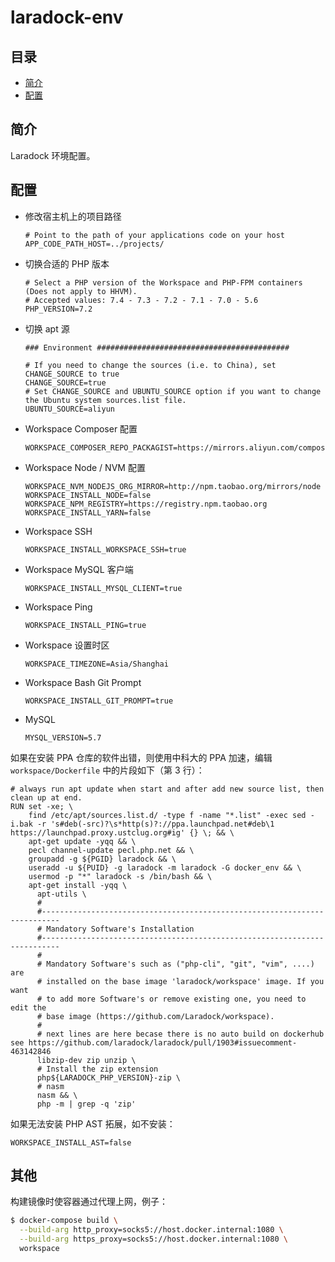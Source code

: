 # laradock-env

## 目录

- [简介](#简介)
- [配置](#配置)

## 简介

Laradock 环境配置。

## 配置

- 修改宿主机上的项目路径

  ```
  # Point to the path of your applications code on your host
  APP_CODE_PATH_HOST=../projects/
  ```

- 切换合适的 PHP 版本

  ```
  # Select a PHP version of the Workspace and PHP-FPM containers (Does not apply to HHVM).
  # Accepted values: 7.4 - 7.3 - 7.2 - 7.1 - 7.0 - 5.6
  PHP_VERSION=7.2
  ```

- 切换 apt 源

  ```
  ### Environment ###########################################
  
  # If you need to change the sources (i.e. to China), set CHANGE_SOURCE to true
  CHANGE_SOURCE=true
  # Set CHANGE_SOURCE and UBUNTU_SOURCE option if you want to change the Ubuntu system sources.list file.
  UBUNTU_SOURCE=aliyun
  ```

- Workspace Composer 配置

  ```
  WORKSPACE_COMPOSER_REPO_PACKAGIST=https://mirrors.aliyun.com/composer/
  ```

- Workspace Node / NVM 配置

  ```
  WORKSPACE_NVM_NODEJS_ORG_MIRROR=http://npm.taobao.org/mirrors/node
  WORKSPACE_INSTALL_NODE=false
  WORKSPACE_NPM_REGISTRY=https://registry.npm.taobao.org
  WORKSPACE_INSTALL_YARN=false
  ```

- Workspace SSH

  ```
  WORKSPACE_INSTALL_WORKSPACE_SSH=true
  ```

- Workspace MySQL 客户端

  ```
  WORKSPACE_INSTALL_MYSQL_CLIENT=true
  ```

- Workspace Ping

  ```
  WORKSPACE_INSTALL_PING=true
  ```

- Workspace 设置时区

  ```
  WORKSPACE_TIMEZONE=Asia/Shanghai
  ```

- Workspace Bash Git Prompt

  ```
  WORKSPACE_INSTALL_GIT_PROMPT=true
  ```

- MySQL

  ```
  MYSQL_VERSION=5.7
  ```

如果在安装 PPA 仓库的软件出错，则使用中科大的 PPA 加速，编辑 `workspace/Dockerfile` 中的片段如下（第 3 行）：

```
# always run apt update when start and after add new source list, then clean up at end.
RUN set -xe; \
    find /etc/apt/sources.list.d/ -type f -name "*.list" -exec sed -i.bak -r 's#deb(-src)?\s*http(s)?://ppa.launchpad.net#deb\1 https://launchpad.proxy.ustclug.org#ig' {} \; && \
    apt-get update -yqq && \
    pecl channel-update pecl.php.net && \
    groupadd -g ${PGID} laradock && \
    useradd -u ${PUID} -g laradock -m laradock -G docker_env && \
    usermod -p "*" laradock -s /bin/bash && \
    apt-get install -yqq \
      apt-utils \
      #
      #--------------------------------------------------------------------------
      # Mandatory Software's Installation
      #--------------------------------------------------------------------------
      #
      # Mandatory Software's such as ("php-cli", "git", "vim", ....) are
      # installed on the base image 'laradock/workspace' image. If you want
      # to add more Software's or remove existing one, you need to edit the
      # base image (https://github.com/Laradock/workspace).
      #
      # next lines are here becase there is no auto build on dockerhub see https://github.com/laradock/laradock/pull/1903#issuecomment-463142846
      libzip-dev zip unzip \
      # Install the zip extension
      php${LARADOCK_PHP_VERSION}-zip \
      # nasm
      nasm && \
      php -m | grep -q 'zip'
```

如果无法安装 PHP AST 拓展，如不安装：

```
WORKSPACE_INSTALL_AST=false
```

## 其他

构建镜像时使容器通过代理上网，例子：

```bash
$ docker-compose build \
  --build-arg http_proxy=socks5://host.docker.internal:1080 \
  --build-arg https_proxy=socks5://host.docker.internal:1080 \
  workspace
```
